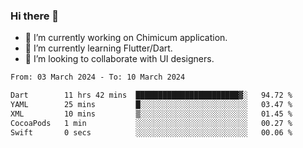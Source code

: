 ### Hi there 👋

<!--
**devcat37/devcat37** is a ✨ _special_ ✨ repository because its `README.md` (this file) appears on your GitHub profile.-->


- 🔭 I’m currently working on Chimicum application.
- 🌱 I’m currently learning Flutter/Dart.
- 👯 I’m looking to collaborate with UI designers.
<!-- - 🤔 I’m looking for help with ... -->

<!--START_SECTION:waka-->

```txt
From: 03 March 2024 - To: 10 March 2024

Dart        11 hrs 42 mins  ███████████████████████▓░   94.72 %
YAML        25 mins         █░░░░░░░░░░░░░░░░░░░░░░░░   03.47 %
XML         10 mins         ▒░░░░░░░░░░░░░░░░░░░░░░░░   01.45 %
CocoaPods   1 min           ░░░░░░░░░░░░░░░░░░░░░░░░░   00.27 %
Swift       0 secs          ░░░░░░░░░░░░░░░░░░░░░░░░░   00.06 %
```

<!--END_SECTION:waka-->
